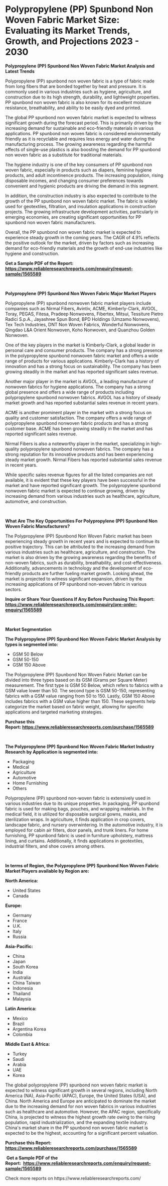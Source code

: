 <p><h1>Polypropylene (PP) Spunbond Non Woven Fabric Market Size: Evaluating its Market Trends, Growth, and Projections 2023 - 2030</h1></p><p><strong>Polypropylene (PP) Spunbond Non Woven Fabric Market Analysis and Latest Trends</strong></p>
<p><p>Polypropylene (PP) spunbond non woven fabric is a type of fabric made from long fibers that are bonded together by heat and pressure. It is commonly used in various industries such as hygiene, agriculture, and construction due to its high strength, durability, and lightweight properties. PP spunbond non woven fabric is also known for its excellent moisture resistance, breathability, and ability to be easily dyed and printed.</p><p>The global PP spunbond non woven fabric market is expected to witness significant growth during the forecast period. This is primarily driven by the increasing demand for sustainable and eco-friendly materials in various applications. PP spunbond non woven fabric is considered environmentally friendly as it is recyclable and requires less energy and water during the manufacturing process. The growing awareness regarding the harmful effects of single-use plastics is also boosting the demand for PP spunbond non woven fabric as a substitute for traditional materials.</p><p>The hygiene industry is one of the key consumers of PP spunbond non woven fabric, especially in products such as diapers, feminine hygiene products, and adult incontinence products. The increasing population, rising disposable incomes, and changing consumer preferences towards convenient and hygienic products are driving the demand in this segment.</p><p>In addition, the construction industry is also expected to contribute to the growth of the PP spunbond non woven fabric market. The fabric is widely used for geotextiles, filtration, and insulation applications in construction projects. The growing infrastructure development activities, particularly in emerging economies, are creating significant opportunities for PP spunbond non woven fabric manufacturers.</p><p>Overall, the PP spunbond non woven fabric market is expected to experience steady growth in the coming years. The CAGR of 4.9% reflects the positive outlook for the market, driven by factors such as increasing demand for eco-friendly materials and the growth of end-use industries like hygiene and construction.</p></p>
<p><strong>Get a Sample PDF of the Report:&nbsp; <a href="https://www.reliableresearchreports.com/enquiry/request-sample/1565589">https://www.reliableresearchreports.com/enquiry/request-sample/1565589</a></strong></p>
<p>&nbsp;</p>
<p><strong>Polypropylene (PP) Spunbond Non Woven Fabric Major Market Players</strong></p>
<p><p>Polypropylene (PP) spunbond nonwoven fabric market players include companies such as Nirmal Fibers, Avintiv, ACME, Kimberly-Clark, AVGOL, Toray, PEGAS, Fitesa, Pradeep Nonwovens, Fibertex, Mitsui, Tessiture Pietro Radici S.p.A., Jayashree Spun Bond, BPD Holdings (Umzamo Nonwovens), Tex Tech Industries, DNT Non Woven Fabrics, Wonderful Nonwovens, Qingdao L&A Orient Nonwoven, Koho Nonwoven, and Quanzhou Golden Nonwoven.</p><p>One of the key players in the market is Kimberly-Clark, a global leader in personal care and consumer products. The company has a strong presence in the polypropylene spunbond nonwoven fabric market and offers a wide range of products for various applications. Kimberly-Clark has a history of innovation and has a strong focus on sustainability. The company has been growing steadily in the market and has reported significant sales revenue.</p><p>Another major player in the market is AVGOL, a leading manufacturer of nonwoven fabrics for hygiene applications. The company has a strong global presence and offers a wide range of products including polypropylene spunbond nonwoven fabrics. AVGOL has a history of steady market growth and has reported substantial sales revenue in recent years.</p><p>ACME is another prominent player in the market with a strong focus on quality and customer satisfaction. The company offers a wide range of polypropylene spunbond nonwoven fabric products and has a strong customer base. ACME has been growing steadily in the market and has reported significant sales revenue.</p><p>Nirmal Fibers is also a noteworthy player in the market, specializing in high-quality polypropylene spunbond nonwoven fabrics. The company has a strong reputation for its innovative products and has been experiencing steady market growth. Nirmal Fibers has reported substantial sales revenue in recent years.</p><p>While specific sales revenue figures for all the listed companies are not available, it is evident that these key players have been successful in the market and have reported significant growth. The polypropylene spunbond nonwoven fabric market is expected to continue growing, driven by increasing demand from various industries such as healthcare, agriculture, automotive, and construction.</p></p>
<p>&nbsp;</p>
<p><strong>What Are The Key Opportunities For Polypropylene (PP) Spunbond Non Woven Fabric Manufacturers?</strong></p>
<p><p>The Polypropylene (PP) Spunbond Non Woven Fabric market has been experiencing steady growth in recent years and is expected to continue its positive trajectory. This can be attributed to the increasing demand from various industries such as healthcare, agriculture, and construction. The market is also driven by the growing awareness regarding the benefits of non-woven fabrics, such as durability, breathability, and cost-effectiveness. Additionally, advancements in technology and the development of eco-friendly products are further fueling market growth. Looking ahead, the market is projected to witness significant expansion, driven by the increasing applications of PP spunbond non-woven fabric in various sectors.</p></p>
<p><strong>Inquire or Share Your Questions If Any Before Purchasing This Report: <a href="https://www.reliableresearchreports.com/enquiry/pre-order-enquiry/1565589">https://www.reliableresearchreports.com/enquiry/pre-order-enquiry/1565589</a></strong></p>
<p>&nbsp;</p>
<p><strong>Market Segmentation</strong></p>
<p><strong>The Polypropylene (PP) Spunbond Non Woven Fabric Market Analysis by types is segmented into:</strong></p>
<p><ul><li>GSM 50 Below</li><li>GSM 50-150</li><li>GSM 150 Above</li></ul></p>
<p><p>The Polypropylene (PP) Spunbond Non Woven Fabric Market can be divided into three types based on its GSM (Grams per Square Meter) measurement. The first type is GSM 50 Below, which refers to fabrics with a GSM value lower than 50. The second type is GSM 50-150, representing fabrics with a GSM value ranging from 50 to 150. Lastly, GSM 150 Above includes fabrics with a GSM value higher than 150. These segments help categorize the market based on fabric weight, allowing for specific applications and targeted marketing strategies.</p></p>
<p><strong>Purchase this Report:&nbsp;<a href="https://www.reliableresearchreports.com/purchase/1565589">https://www.reliableresearchreports.com/purchase/1565589</a></strong></p>
<p>&nbsp;</p>
<p><strong>The Polypropylene (PP) Spunbond Non Woven Fabric Market Industry Research by Application is segmented into:</strong></p>
<p><ul><li>Packaging</li><li>Medical</li><li>Agriculture</li><li>Automotive</li><li>Home Furnishing</li><li>Others</li></ul></p>
<p><p>Polypropylene (PP) spunbond non-woven fabric is extensively used in various industries due to its unique properties. In packaging, PP spunbond fabric is used for making bags, pouches, and wrapping materials. In the medical field, it is utilized for disposable surgical gowns, masks, and sterilization wraps. In agriculture, it finds application in crop covers, landscape fabric, and nursery overwintering. In the automotive industry, it is employed for cabin air filters, door panels, and trunk liners. For home furnishing, PP spunbond fabric is used in furniture upholstery, mattress lining, and curtains. Additionally, it finds applications in geotextiles, industrial filters, and shoe covers among others.</p></p>
<p>&nbsp;</p>
<p><strong>In terms of Region, the Polypropylene (PP) Spunbond Non Woven Fabric Market Players available by Region are:</strong></p>
<p>
    <p> <strong> North America: </strong>
        <ul>
            <li>United States</li>
            <li>Canada</li>
        </ul>
        </p> 
    <p> <strong> Europe: </strong>
        <ul>
            <li>Germany</li>
            <li>France</li>
            <li>U.K.</li>
            <li>Italy</li>
            <li>Russia</li>
        </ul>
        </p> 
    <p> <strong> Asia-Pacific: </strong>
        <ul>
            <li>China</li>
            <li>Japan</li>
            <li>South Korea</li>
            <li>India</li>
            <li>Australia</li>
            <li>China Taiwan</li>
            <li>Indonesia</li>
            <li>Thailand</li>
            <li>Malaysia</li>
        </ul>
        </p> 
    <p> <strong> Latin America: </strong>
        <ul>
            <li>Mexico</li>
            <li>Brazil</li>
            <li>Argentina Korea</li>
            <li>Colombia</li>
        </ul>
        </p> 
    <p> <strong> Middle East & Africa: </strong>
        <ul>
            <li>Turkey</li>
            <li>Saudi</li>
            <li>Arabia</li>
            <li>UAE</li>
            <li>Korea</li>
        </ul>
    </p>
    </p>
<p><p>The global polypropylene (PP) spunbond non woven fabric market is expected to witness significant growth in several regions, including North America (NA), Asia-Pacific (APAC), Europe, the United States (USA), and China. North America and Europe are anticipated to dominate the market due to the increasing demand for non woven fabrics in various industries such as healthcare and automotive. However, the APAC region, specifically China, is projected to witness the highest growth rate owing to the rising population, rapid industrialization, and the expanding textile industry. China's market share in the PP spunbond non woven fabric market is expected to be the highest, accounting for a significant percent valuation.</p></p>
<p><strong>Purchase this Report: <a href="https://www.reliableresearchreports.com/purchase/1565589">https://www.reliableresearchreports.com/purchase/1565589</a></strong></p>
<p>&nbsp;<strong>Get a Sample PDF of the Report:&nbsp;&nbsp;<a href="https://www.reliableresearchreports.com/enquiry/request-sample/1565589">https://www.reliableresearchreports.com/enquiry/request-sample/1565589</a></strong></p>
<p><strong></strong></p>
<p>Check more reports on https://www.reliableresearchreports.com/</p>